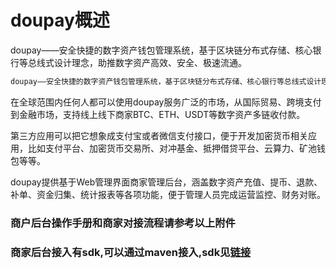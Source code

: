 # doupay概述
doupay——安全快捷的数字资产钱包管理系统，基于区块链分布式存储、核心银行等总线式设计理念，助推数字资产高效、安全、极速流通。
```diff
doupay——安全快捷的数字资产钱包管理系统，基于区块链分布式存储、核心银行等总线式设计理念，助推数字资产高效、安全、极速流通。
```

在全球范围内任何人都可以使用doupay服务广泛的市场，从国际贸易、跨境支付到金融市场，支持线上线下商家BTC、ETH、USDT等数字资产多链收付款。

第三方应用可以把它想象成支付宝或者微信支付接口，便于开发加密货币相关应用，比如支付平台、加密货币交易所、对冲基金、抵押借贷平台、云算力、矿池钱包等等。 

doupay提供基于Web管理界面商家管理后台，涵盖数字资产充值、提币、退款、补单、资金归集、统计报表等各项功能，便于管理人员完成运营监控、财务对账。

### 商户后台操作手册和商家对接流程请参考以上附件
### 商家后台接入有sdk,可以通过maven接入,sdk见[链接](https://github.com/doupay/doupay-java)

